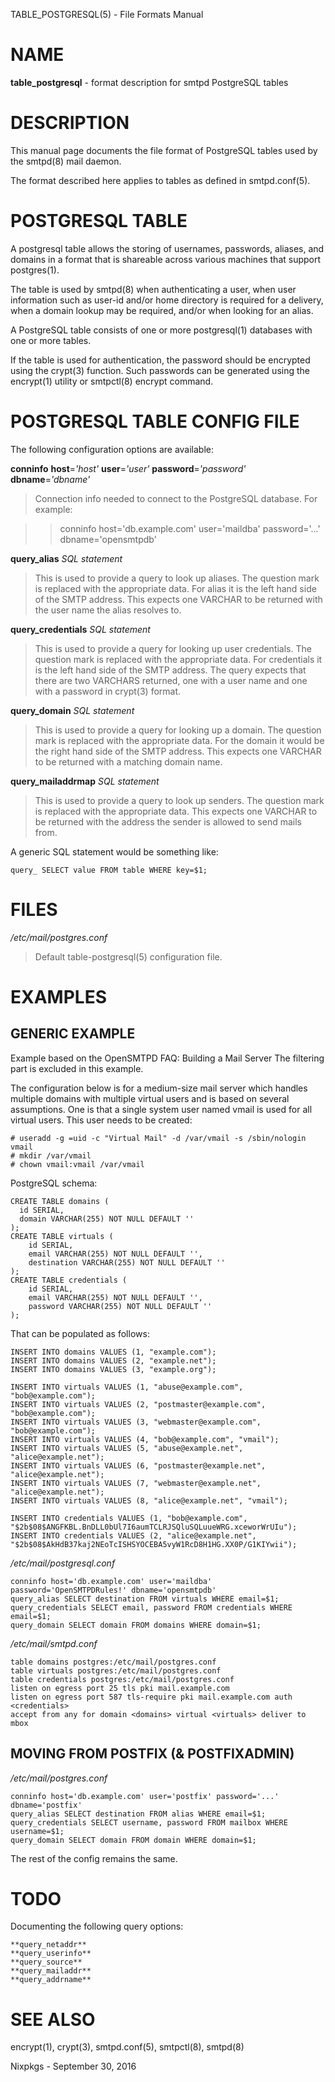 TABLE\_POSTGRESQL(5) - File Formats Manual

# NAME

**table\_postgresql** - format description for smtpd PostgreSQL tables

# DESCRIPTION

This manual page documents the file format of PostgreSQL tables used
by the
smtpd(8)
mail daemon.

The format described here applies to tables as defined in
smtpd.conf(5).

# POSTGRESQL TABLE

A postgresql table allows the storing of usernames, passwords, aliases, and
domains in a format that is shareable across various machines that support
postgres(1).

The table is used by
smtpd(8)
when authenticating a user, when user information such as user-id and/or
home directory is required for a delivery, when a domain lookup may be required,
and/or when looking for an alias.

A PostgreSQL table consists of one or more
postgresql(1)
databases with one or more tables.

If the table is used for authentication, the password should be
encrypted using the
crypt(3)
function.
Such passwords can be generated using the
encrypt(1)
utility or
smtpctl(8)
encrypt command.

# POSTGRESQL TABLE CONFIG FILE

The following configuration options are available:

**conninfo**
**host**=*'host'*
**user**=*'user'*
**password**=*'password'*
**dbname**=*'dbname'*

> Connection info needed to connect to the PostgreSQL database.
> For example:

> > conninfo host='db.example.com' user='maildba' password='...' dbname='opensmtpdb'

**query\_alias**
*SQL statement*

> This is used to provide a query to look up aliases.
> The question mark is replaced with the appropriate data.
> For alias it is the left hand side of the SMTP address.
> This expects one VARCHAR to be returned with the user name the alias
> resolves to.

**query\_credentials**
*SQL statement*

> This is used to provide a query for looking up user credentials.
> The question mark is replaced with the appropriate data.
> For credentials it is the left hand side of the SMTP address.
> The query expects that there are two VARCHARS returned, one with a user
> name and one with a password in
> crypt(3)
> format.

**query\_domain**
*SQL statement*

> This is used to provide a query for looking up a domain.
> The question mark is replaced with the appropriate data.
> For the domain it would be the right hand side of the SMTP address.
> This expects one VARCHAR to be returned with a matching domain name.

**query\_mailaddrmap**
*SQL statement*

> This is used to provide a query to look up senders.
> The question mark is replaced with the appropriate data.
> This expects one VARCHAR to be returned with the address the sender
> is allowed to send mails from.

A generic SQL statement would be something like:

	query_ SELECT value FROM table WHERE key=$1;

# FILES

*/etc/mail/postgres.conf*

> Default
> table-postgresql(5)
> configuration file.

# EXAMPLES

## GENERIC EXAMPLE

Example based on the OpenSMTPD FAQ: Building a Mail Server
The filtering part is excluded in this example.

The configuration below is for a medium-size mail server which handles
multiple domains with multiple virtual users and is based on several
assumptions.
One is that a single system user named vmail is used for all virtual users.
This user needs to be created:

	# useradd -g =uid -c "Virtual Mail" -d /var/vmail -s /sbin/nologin vmail
	# mkdir /var/vmail
	# chown vmail:vmail /var/vmail

PostgreSQL schema:

	CREATE TABLE domains (
	  id SERIAL,
	  domain VARCHAR(255) NOT NULL DEFAULT ''
	);
	CREATE TABLE virtuals (
	    id SERIAL,
	    email VARCHAR(255) NOT NULL DEFAULT '',
	    destination VARCHAR(255) NOT NULL DEFAULT ''
	);
	CREATE TABLE credentials (
	    id SERIAL,
	    email VARCHAR(255) NOT NULL DEFAULT '',
	    password VARCHAR(255) NOT NULL DEFAULT ''
	);

That can be populated as follows:

	INSERT INTO domains VALUES (1, "example.com");
	INSERT INTO domains VALUES (2, "example.net");
	INSERT INTO domains VALUES (3, "example.org");
	
	INSERT INTO virtuals VALUES (1, "abuse@example.com", "bob@example.com");
	INSERT INTO virtuals VALUES (2, "postmaster@example.com", "bob@example.com");
	INSERT INTO virtuals VALUES (3, "webmaster@example.com", "bob@example.com");
	INSERT INTO virtuals VALUES (4, "bob@example.com", "vmail");
	INSERT INTO virtuals VALUES (5, "abuse@example.net", "alice@example.net");
	INSERT INTO virtuals VALUES (6, "postmaster@example.net", "alice@example.net");
	INSERT INTO virtuals VALUES (7, "webmaster@example.net", "alice@example.net");
	INSERT INTO virtuals VALUES (8, "alice@example.net", "vmail");
	
	INSERT INTO credentials VALUES (1, "bob@example.com", "$2b$08$ANGFKBL.BnDLL0bUl7I6aumTCLRJSQluSQLuueWRG.xceworWrUIu");
	INSERT INTO credentials VALUES (2, "alice@example.net", "$2b$08$AkHdB37kaj2NEoTcISHSYOCEBA5vyW1RcD8H1HG.XX0P/G1KIYwii");

*/etc/mail/postgresql.conf*

	conninfo host='db.example.com' user='maildba' password='OpenSMTPDRules!' dbname='opensmtpdb'
	query_alias SELECT destination FROM virtuals WHERE email=$1;
	query_credentials SELECT email, password FROM credentials WHERE email=$1;
	query_domain SELECT domain FROM domains WHERE domain=$1;

*/etc/mail/smtpd.conf*

	table domains postgres:/etc/mail/postgres.conf
	table virtuals postgres:/etc/mail/postgres.conf
	table credentials postgres:/etc/mail/postgres.conf
	listen on egress port 25 tls pki mail.example.com
	listen on egress port 587 tls-require pki mail.example.com auth <credentials>
	accept from any for domain <domains> virtual <virtuals> deliver to mbox

## MOVING FROM POSTFIX (& POSTFIXADMIN)

*/etc/mail/postgres.conf*

	conninfo host='db.example.com' user='postfix' password='...' dbname='postfix'
	query_alias SELECT destination FROM alias WHERE email=$1;
	query_credentials SELECT username, password FROM mailbox WHERE username=$1;
	query_domain SELECT domain FROM domain WHERE domain=$1;

The rest of the config remains the same.

# TODO

Documenting the following query options:

	**query_netaddr**
	**query_userinfo**
	**query_source**
	**query_mailaddr**
	**query_addrname**

# SEE ALSO

encrypt(1),
crypt(3),
smtpd.conf(5),
smtpctl(8),
smtpd(8)

Nixpkgs - September 30, 2016
